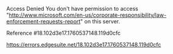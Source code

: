Access Denied
You don't have permission to access "http://www.microsoft.com/en-us/corporate-responsibility/law-enforcement-requests-report" on this server.

Reference #18.102d3e17.1760537148.119d0cfc

https://errors.edgesuite.net/18.102d3e17.1760537148.119d0cfc